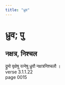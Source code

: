 ```yaml
---
title: "ध्रुव"
---
```


# ध्रुव; पु
## नक्षत्र, निश्चल
द्रुमो वृक्षेषु रत्नेषु ध्रुवौ नक्षत्रनिश्चलौ ।<br />verse 3.1.1.22<br />page 0015


